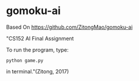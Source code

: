 # gomoku-ai
Based On https://github.com/ZitongMao/gomoku-ai

"CS152 AI Final Assignment

To run the program, type:
```
python game.py
```
in terminal."(Zitong, 2017)
